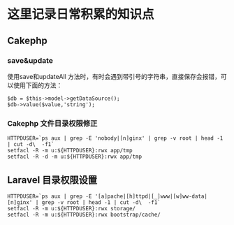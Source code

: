 # 这里记录日常积累的知识点

## Cakephp 

### save&update
使用save和updateAll 方法时，有时会遇到带引号的字符串，直接保存会报错，可以使用下面的方法：

````
$db = $this->model->getDataSource();
$db->value($value,'string');
````    

### Cakephp 文件目录权限修正

````
HTTPDUSER=`ps aux | grep -E 'nobody|[n]ginx' | grep -v root | head -1 | cut -d\  -f1`
setfacl -R -m u:${HTTPDUSER}:rwx app/tmp
setfacl -R -d -m u:${HTTPDUSER}:rwx app/tmp
````

## Laravel 目录权限设置

````
HTTPDUSER=`ps aux | grep -E '[a]pache|[h]ttpd|[_]www|[w]ww-data|[n]ginx' | grep -v root | head -1 | cut -d\  -f1`
setfacl -R -m u:${HTTPDUSER}:rwx storage/
setfacl -R -m u:${HTTPDUSER}:rwx bootstrap/cache/
````